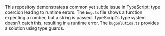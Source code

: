 This repository demonstrates a common yet subtle issue in TypeScript: type coercion leading to runtime errors.  The `bug.ts` file shows a function expecting a number, but a string is passed. TypeScript's type system doesn't catch this, resulting in a runtime error. The `bugSolution.ts` provides a solution using type guards.
